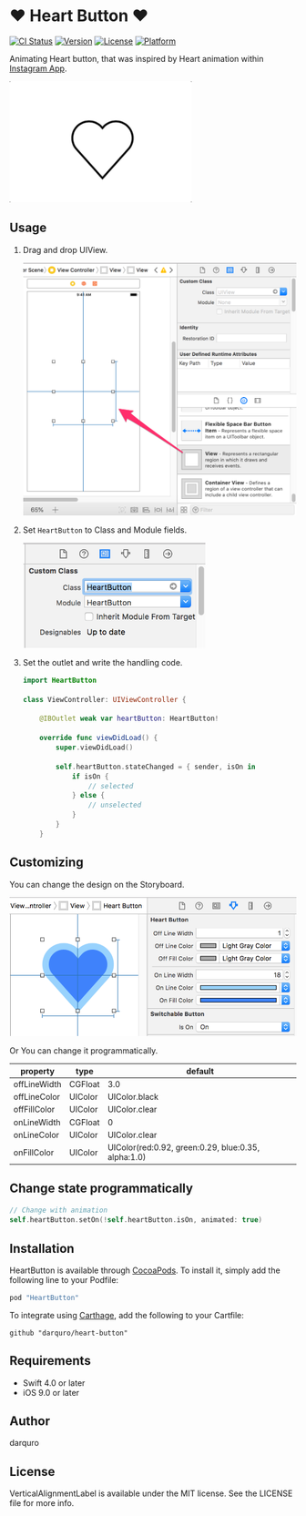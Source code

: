 # ♥️ Heart Button ♥️

[![CI Status](http://img.shields.io/travis/darquro/heart-button.svg?style=flat)](https://travis-ci.org/darquro/heart-button)
[![Version](https://img.shields.io/cocoapods/v/HeartButton.svg?style=flat)](http://cocoapods.org/pods/HeartButton)
[![License](https://img.shields.io/cocoapods/l/HeartButton.svg?style=flat)](http://cocoapods.org/pods/HeartButton)
[![Platform](https://img.shields.io/cocoapods/p/HeartButton.svg?style=flat)](http://cocoapods.org/pods/HeartButton)

Animating Heart button, that was inspired by Heart animation within [Instagram App](https://itunes.apple.com/app/instagram/id389801252).

<img src="./images/sample.gif" width="320px">

## Usage

1. Drag and drop UIView.

   <img src="./images/screen_capture_1.png" width="640px">

2. Set `HeartButton` to Class and Module fields.

   <img src="./images/screen_capture_2.png" width="320px">

3. Set the outlet and write the handling code.

    ```swift
    import HeartButton

    class ViewController: UIViewController {

        @IBOutlet weak var heartButton: HeartButton!
        
        override func viewDidLoad() {
            super.viewDidLoad()
            
            self.heartButton.stateChanged = { sender, isOn in
                if isOn {
                    // selected
                } else {
                    // unselected
                }
            }
        }
    ```

## Customizing

You can change the design on the Storyboard.

<img src="./images/screen_capture_3.png" width="640px">

Or You can change it programmatically.

| property | type | default |
|----|----|----|
| offLineWidth | CGFloat | 3.0 |
| offLineColor | UIColor | UIColor.black |
| offFillColor | UIColor | UIColor.clear |
| onLineWidth  | CGFloat | 0 |
| onLineColor  | UIColor | UIColor.clear |
| onFillColor  | UIColor | UIColor(red:0.92, green:0.29, blue:0.35, alpha:1.0) |

## Change state programmatically

```swift
// Change with animation
self.heartButton.setOn(!self.heartButton.isOn, animated: true)
```

## Installation

HeartButton is available through [CocoaPods](http://cocoapods.org). To install
it, simply add the following line to your Podfile:

```ruby
pod "HeartButton"
```

To integrate using [Carthage](https://github.com/Carthage/Carthage), add the following to your Cartfile:

```
github "darquro/heart-button"
```

## Requirements

- Swift 4.0 or later
- iOS 9.0 or later

## Author

darquro

## License

VerticalAlignmentLabel is available under the MIT license. See the LICENSE file for more info.